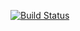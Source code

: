 [![Build Status](https://travis-ci.org/gentoo/identity.gentoo.org.png?branch=master)](https://travis-ci.org/gentoo/identity.gentoo.org)
